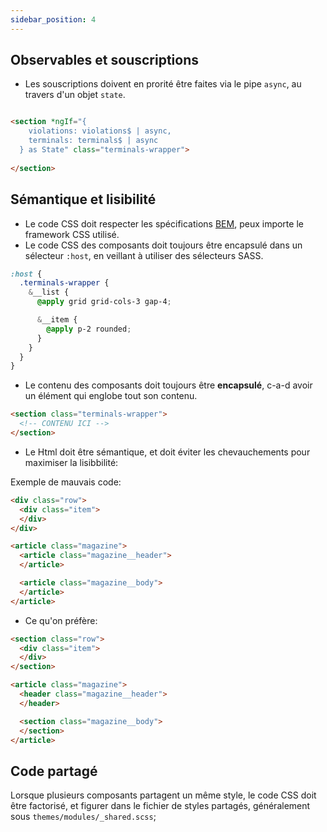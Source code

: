 ```yaml
---
sidebar_position: 4
---
```


## Observables et souscriptions

- Les souscriptions doivent en prorité être faites via le pipe `async`, au travers d'un objet `state`.

``` html title="terminals-wrapper.component.ts"

<section *ngIf="{
    violations: violations$ | async,
    terminals: terminals$ | async
  } as State" class="terminals-wrapper">
  
</section>
```

## Sémantique et lisibilité

- Le code CSS doit respecter les spécifications [BEM](https://getbem.com/naming/), peux importe le framework CSS utilisé.
- Le code CSS des composants doit toujours être encapsulé dans un sélecteur `:host`, en veillant à utiliser des sélecteurs SASS.

``` scss title="terminals-wrapper.component.scss"
:host {
  .terminals-wrapper {
    &__list {
      @apply grid grid-cols-3 gap-4;

      &__item {
        @apply p-2 rounded;
      }
    }
  }
}
```


- Le contenu des composants doit toujours être **encapsulé**, c-a-d avoir un élément qui englobe tout son contenu.

``` html title="terminals-wrapper.component.html"
<section class="terminals-wrapper">
  <!-- CONTENU ICI -->
</section>
```


- Le Html doit être sémantique, et doit éviter les chevauchements pour maximiser la lisibbilité:

Exemple de mauvais code:

``` html
<div class="row">
  <div class="item">
  </div>
</div>
```

``` html
<article class="magazine">
  <article class="magazine__header">
  </article>

  <article class="magazine__body">
  </article>
</article>
```

- Ce qu'on préfère:

``` html
<section class="row">
  <div class="item">
  </div>
</section>
```

``` html
<article class="magazine">
  <header class="magazine__header">
  </header>

  <section class="magazine__body">
  </section>
</article>
```

## Code partagé

Lorsque plusieurs composants partagent un même style, le code CSS doit être factorisé, et figurer dans le fichier de styles partagés,
généralement sous `themes/modules/_shared.scss`;
